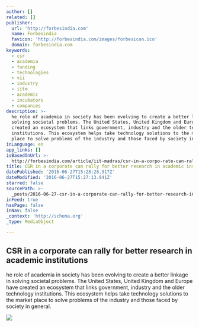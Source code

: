```yaml
---
author: []
related: []
publisher:
  url: 'http://forbesindia.com'
  name: Forbesindia
  favicon: 'http://forbesindia.com/images/forbesicon.ico'
  domain: forbesindia.com
keywords:
  - csr
  - academia
  - funding
  - technologies
  - vii
  - industry
  - iitm
  - academic
  - incubators
  - companies
description: >-
  he role of academia in society has been evolving to create a better linkage in
  solving societal problems. The United States, United Kingdom and Europe have
  created an ecosystem that links government, industry and the older technology
  institutions. This ecosystem helps take technology solutions to the market
  place to solve problems of the industry and those faced by society in general.
inLanguage: en
app_links: []
isBasedOnUrl: >-
  http://forbesindia.com/article/iit-madras/csr-in-a-corpo-rate-can-rally-for-better-research-in-academic-institutions/43563/1
title: CSR in a corporate can rally for better research in academic institutions
datePublished: '2016-06-27T15:28:28.917Z'
dateModified: '2016-06-27T15:27:13.941Z'
starred: false
sourcePath: >-
  _posts/2016-06-27-csr-in-a-corporate-can-rally-for-better-research-in-academic.md
inFeed: true
hasPage: false
inNav: false
_context: 'http://schema.org'
_type: MediaObject

---
```

<article style=""><h1>CSR in a corporate can rally for better research in academic institutions</h1><p>he role of academia in society has been evolving to create a better linkage in solving societal problems. The United States, United Kingdom and Europe have created an ecosystem that links government, industry and the older technology institutions. This ecosystem helps take technology solutions to the market place to solve problems of the industry and those faced by society in general.</p><img src="http://forbesindia.com/media/images/2016/Jun/topimg_31529_iit_600x400.jpg" /></article>
